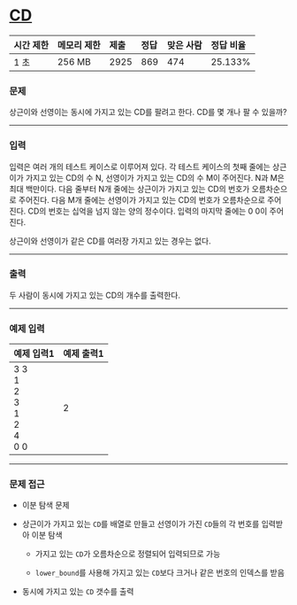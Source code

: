 # [CD](https://www.acmicpc.net/problem/4158)

<div align = center>

| 시간 제한 | 메모리 제한 | 제출 | 정답 | 맞은 사람 | 정답 비율 |
| :-------- | :---------- | :--- | :--- | :-------- | :-------- |
| 1 초      | 256 MB      | 2925 | 869  | 474       | 25.133%   |

</div>

### 문제

상근이와 선영이는 동시에 가지고 있는 CD를 팔려고 한다. CD를 몇 개나 팔 수 있을까?

---

### 입력

입력은 여러 개의 테스트 케이스로 이루어져 있다. 각 테스트 케이스의 첫째 줄에는 상근이가 가지고 있는 CD의 수 N, 선영이가 가지고 있는 CD의 수 M이 주어진다. N과 M은 최대 백만이다. 다음 줄부터 N개 줄에는 상근이가 가지고 있는 CD의 번호가 오름차순으로 주어진다. 다음 M개 줄에는 선영이가 가지고 있는 CD의 번호가 오름차순으로 주어진다. CD의 번호는 십억을 넘지 않는 양의 정수이다. 입력의 마지막 줄에는 0 0이 주어진다.

상근이와 선영이가 같은 CD를 여러장 가지고 있는 경우는 없다.

---

### 출력

두 사람이 동시에 가지고 있는 CD의 개수를 출력한다.

---

### 예제 입력

| 예제 입력1                                      | 예제 출력1 |
| :---------------------------------------------- | :--------- |
| 3 3<br/>1<br/>2<br/>3<br/>1<br/>2<br/>4<br/>0 0 | 2          |

---

### 문제 접근

  - 이분 탐색 문제

  - 상근이가 가지고 있는 `CD`를 배열로 만들고 선영이가 가진 `CD`들의 각 번호를 입력받아 이분 탐색

    - 가지고 있는 `CD`가 오름차순으로 정렬되어 입력되므로 가능

    - `lower_bound`를 사용해 가지고 있는 `CD`보다 크거나 같은 번호의 인덱스를 받음

  - 동시에 가지고 있는 `CD` 갯수를 출력

